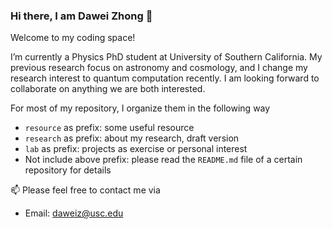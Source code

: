 ### Hi there, I am Dawei Zhong 👋

Welcome to my coding space!

I’m currently a Physics PhD student at University of Southern California. My previous research focus on astronomy and cosmology, and I change my research interest to quantum computation recently. I am looking forward to collaborate on anything we are both interested. 

For most of my repository, I organize them in the following way

* `resource` as prefix: some useful resource
* `research` as prefix: about my research, draft version
* `lab` as prefix: projects as exercise or personal interest
* Not include above prefix: please read the `README.md` file of a certain repository for details

📫 Please feel free to contact me via

* Email: [daweiz@usc.edu](mailto:daweiz@usc.edu)



<!--**dawei-zh/dawei-zh** is a ✨ _special_ ✨ repository because its `README.md` (this file) appears on your GitHub profile.

Here are some ideas to get you started:

- 🔭 I’m currently working on ...
- 🌱 I’m currently learning ...
- 👯 I’m looking to collaborate on ...
- 🤔 I’m looking for help with ...
- 💬 Ask me about ...
- 📫 How to reach me: ...
- 😄 Pronouns: ...
- ⚡ Fun fact: ...
- `package` as prefix:
- `paper` as prefix: implementation of everything in paper, with validation file
- In `research-` repositories, we include the directory `implement` as an exercise
- --->
